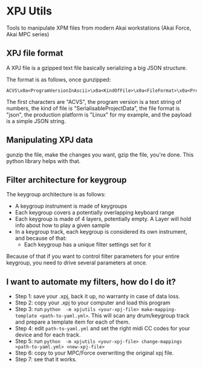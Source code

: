 # XPJ Utils

Tools to manipulate XPM files from modern Akai workstations (Akai Force, Akai MPC series)

## XPJ file format

A XPJ file is a gzipped text file basically serializing a big JSON structure.

The format is as follows, once gunzipped:

```hex
ACVS\x0a<ProgramVersionInAscii>\x0a<KindOfFile>\x0a<FileFormat>\x0a<ProductionPlatform>\x0a<Payload>
```

The first characters are "ACVS", the program version is a text string of numbers, the kind of file is "SerialisableProjectData", the file format is "json", the production platform is "Linux" for my example, and the payload is a simple JSON string.

## Manipulating XPJ data

gunzip the file, make the changes you want, gzip the file, you're done. This python library helps with that.

## Filter architecture for keygroup

The keygroup architecture is as follows:

- A keygroup instrument is made of keygroups
- Each keygroup covers a potentially overlapping keyboard range
- Each keygroup is made of 4 layers, potentially empty. A Layer will hold info about how to play a given sample
- In a keygroup track, each keygroup is considered its own instrument, and because of that:
  - Each keygroup has a unique filter settings set for it

Because of that if you want to control filter parameters for your entire keygroup, you need to drive several parameters at once.


## I want to automate my filters, how do I do it?

- Step 1: save your .xpj, back it up, no warranty in case of data loss.
- Step 2: copy your .xpj to your computer and load this program
- Step 3: run `python  -m xpjutils <your-xpj-file> make-mapping-template <path-to-yaml.yml>`. This will scan any drum/keygroup track and prepare a template item for each of them. 
- Step 4: edit `path-to-yaml.yml` and set the right midi CC codes for your device and for each track.
- Step 5: run `python  -m xpjutils <your-xpj-file> change-mappings >path-to-yaml.yml> <new-xpj-file>`
- Step 6: copy <new-xpj-file> to your MPC/Force overwriting the original xpj file.
- Step 7: see that it works.

